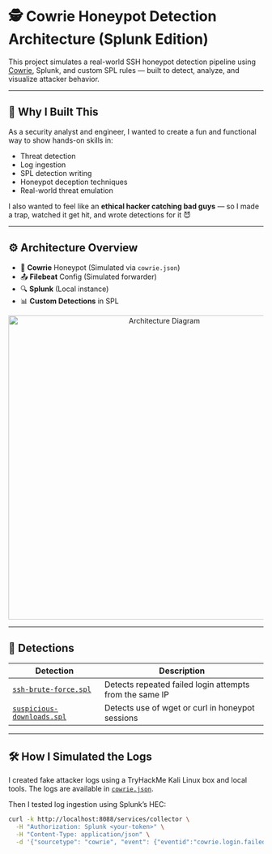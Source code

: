 # 🕵️ Cowrie Honeypot Detection Architecture (Splunk Edition)

This project simulates a real-world SSH honeypot detection pipeline using [Cowrie](https://github.com/cowrie/cowrie), Splunk, and custom SPL rules — built to detect, analyze, and visualize attacker behavior.

---

## 🎯 Why I Built This

As a security analyst and engineer, I wanted to create a fun and functional way to show hands-on skills in:
- Threat detection
- Log ingestion
- SPL detection writing
- Honeypot deception techniques
- Real-world threat emulation

I also wanted to feel like an **ethical hacker catching bad guys** — so I made a trap, watched it get hit, and wrote detections for it 😈

---

## ⚙️ Architecture Overview

- 🐍 **Cowrie** Honeypot (Simulated via `cowrie.json`)
- 📤 **Filebeat** Config (Simulated forwarder)
- 🔍 **Splunk** (Local instance)
- 📊 **Custom Detections** in SPL

<p align="center">
  <img src="https://raw.githubusercontent.com/mehreenkabir/honeypot-detection-architecture-splunk/main/diagram.png" alt="Architecture Diagram" width="600"/>
</p>

---

## 🔐 Detections

| Detection | Description |
|----------|-------------|
| [`ssh-brute-force.spl`](detections/ssh-brute-force.spl) | Detects repeated failed login attempts from the same IP |
| [`suspicious-downloads.spl`](detections/suspicious-downloads.spl) | Detects use of wget or curl in honeypot sessions |

---

## 🛠 How I Simulated the Logs

I created fake attacker logs using a TryHackMe Kali Linux box and local tools. The logs are available in [`cowrie.json`](cowrie.json).

Then I tested log ingestion using Splunk’s HEC:

```bash
curl -k http://localhost:8088/services/collector \
  -H "Authorization: Splunk <your-token>" \
  -H "Content-Type: application/json" \
  -d '{"sourcetype": "cowrie", "event": {"eventid":"cowrie.login.failed","username":"root","src_ip":"111.111.111.111"}}'
